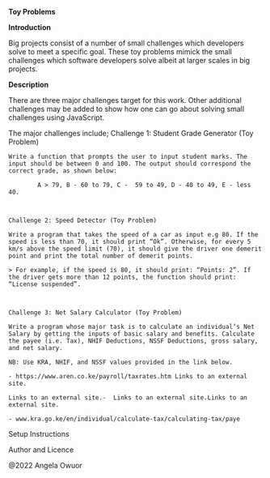 **Toy Problems**

**Introduction**

Big projects consist of a number of small challenges which developers solve to meet a specific goal. These toy problems mimick the small challenges which software developers solve albeit at larger scales in big projects.

**Description**

There are three major challenges target for this work. Other additional challenges may be added to show how one can go about solving small challenges using JavaScript.

The major challenges include;
    Challenge 1: Student Grade Generator (Toy Problem)

    Write a function that prompts the user to input student marks. The input should be between 0 and 100. The output should correspond the correct grade, as shown below: 

            A > 79, B - 60 to 79, C -  59 to 49, D - 40 to 49, E - less 40.

    

    Challenge 2: Speed Detector (Toy Problem)

    Write a program that takes the speed of a car as input e.g 80. If the speed is less than 70, it should print “Ok”. Otherwise, for every 5 km/s above the speed limit (70), it should give the driver one demerit point and print the total number of demerit points.

    > For example, if the speed is 80, it should print: “Points: 2”. If the driver gets more than 12 points, the function should print: “License suspended”.

    

    Challenge 3: Net Salary Calculator (Toy Problem)

    Write a program whose major task is to calculate an individual’s Net Salary by getting the inputs of basic salary and benefits. Calculate the payee (i.e. Tax), NHIF Deductions, NSSF Deductions, gross salary, and net salary. 

    NB: Use KRA, NHIF, and NSSF values provided in the link below.

    - https://www.aren.co.ke/payroll/taxrates.htm Links to an external site.

    Links to an external site.-  Links to an external site.Links to an external site.

    - www.kra.go.ke/en/individual/calculate-tax/calculating-tax/paye


Setup Instructions







Author and Licence

@2022 Angela Owuor

